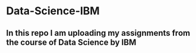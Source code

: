 # Data-Science-IBM

## In this repo I am uploading my assignments from the course of Data Science by IBM
